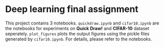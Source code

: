 # Deep learning final assignment
This project contains 3 notebooks. `quickdraw.ipynb` and `cifar10.ipynb` are the notebooks for experiments on **Quick Draw!** and **CIFAR-10** dataset seperately. `plot_figures` plots the output figures using the pickle files generated by `cifar10.ipynb`. For details, please refer to the notebooks.
